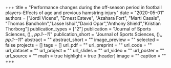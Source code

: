 +++
title = "Performance changes during the off-season period in football players–Effects of age and previous hamstring injury"
date = "2020-05-01"
authors = ["Jordi Vicens", "Ernest Esteve", "Azahara Fort", "Marti Casals", "Thomas Bandholm","Lasse Ishoi","David Opar","Anthony Shield","Kristian Thorborg"]
publication_types = ["2"]
publication = "Journal of Sports Sciences, (),, _pp.1--11_"
publication_short = "Journal of Sports Sciences, (),, _pp.1--11_"
abstract = ""
abstract_short = ""
image_preview = ""
selected = false
projects = []
tags = []
url_pdf = ""
url_preprint = ""
url_code = ""
url_dataset = ""
url_project = ""
url_slides = ""
url_video = ""
url_poster = ""
url_source = ""
math = true
highlight = true
[header]
image = ""
caption = ""
+++
